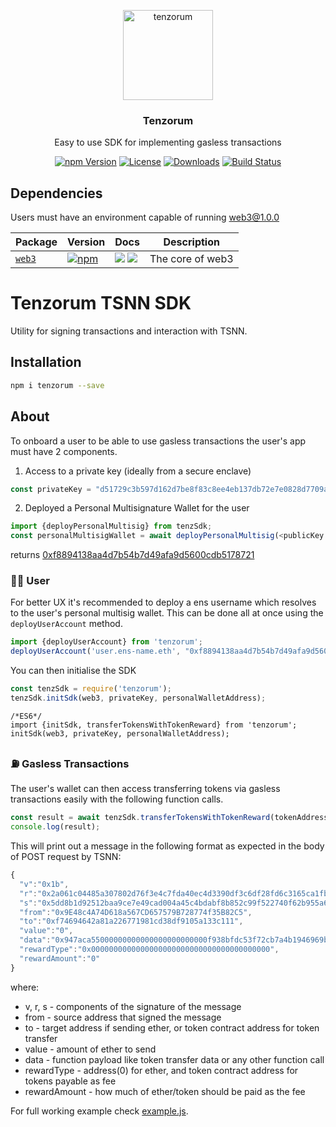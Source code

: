 <p align="center">
  <a href="https://tenzorum.org/">
    <img alt="tenzorum" src="https://tenzorum.org/wp-content/uploads/2018/09/logo_tenz-e1537146360637.png" width="144">
  </a>
</p>

<h3 align="center">
  Tenzorum
</h3>

<p align="center">
  Easy to use SDK for implementing gasless transactions
</p>

<center>

[![npm Version](https://img.shields.io/npm/v/tenzorum.svg)](https://www.npmjs.com/package/tenzorum)
[![License](https://img.shields.io/npm/l/tenzorum.svg)](https://www.npmjs.com/package/tenzorum)
[![Downloads](https://img.shields.io/github/downloads/Tenzorum/tenzorum/total.svg)](https://www.npmjs.com/package/tenzorum)
[![Build Status](https://travis-ci.org/airbnb/enzyme.svg)](https://travis-ci.org/airbnb/enzyme)

</center>

## Dependencies

Users must have an environment capable of running web3@1.0.0

| Package                                                | Version                                                                                                                             | Docs                                                                                                                                                                                                                                                                          | Description                                                                        |
| ------------------------------------------------------ | ----------------------------------------------------------------------------------------------------------------------------------- | ----------------------------------------------------------------------------------------------------------------------------------------------------------------------------------------------------------------------------------------------------------------------------- | ---------------------------------------------------------------------------------- |
| [`web3`](/packages/web3)               | [![npm](https://img.shields.io/npm/v/web3.svg?style=flat-square)](https://www.npmjs.com/package/web3)               | [![](https://img.shields.io/badge/API%20Docs-site-green.svg?style=flat-square)](https://web3js.readthedocs.io/en/1.0/getting-started.html) [![](https://img.shields.io/badge/API%20Docs-markdown-lightgrey.svg?style=flat-square)](/packages/web3/docs)          | The core of web3                                                          |


# Tenzorum TSNN SDK
Utility for signing transactions and interaction with TSNN.

## Installation
```bash
npm i tenzorum --save
```

## About
To onboard a user to be able to use gasless transactions the user's app must have 2 components.

1. Access to a private key (ideally from a secure enclave)
```js
const privateKey = "d51729c3b597d162d7be8f83c8ee4eb137db72e7e0828d7709a1a5b274afe017";
```
2. Deployed a Personal Multisignature Wallet for the user
```js
import {deployPersonalMultisig} from tenzSdk;
const personalMultisigWallet = await deployPersonalMultisig(<publicKey from privateKey>)
```
returns <ContractAddress>[0xf8894138aa4d7b54b7d49afa9d5600cdb5178721](https://ropsten.etherscan.io/address/0xf8894138aa4d7b54b7d49afa9d5600cdb5178721#readContract)

### 👩‍🚀 User
For better UX it's recommended to deploy a ens username which resolves to the user's personal multisig wallet.
This can be done all at once using the ```deployUserAccount``` method.
```js
import {deployUserAccount} from 'tenzorum';
deployUserAccount('user.ens-name.eth', "0xf8894138aa4d7b54b7d49afa9d5600cdb5178721");
```

You can then initialise the SDK
```js
const tenzSdk = require('tenzorum');
tenzSdk.initSdk(web3, privateKey, personalWalletAddress);
```
```ES6
/*ES6*/
import {initSdk, transferTokensWithTokenReward} from 'tenzorum';
initSdk(web3, privateKey, personalWalletAddress);
```

### ⛽️ Gasless Transactions
The user's wallet can then access transferring tokens via gasless transactions easily
with the following function calls.

```js
const result = await tenzSdk.transferTokensWithTokenReward(tokenAddress, tenTokens, toAddress, oneToken);
console.log(result);
```


This will print out a message in the following format as expected in the body of POST 
request by TSNN:

```js
{
  "v":"0x1b",
  "r":"0x2a061c04485a307802d76f3e4c7fda40ec4d3390df3c6df28fd6c3165ca1fb59",
  "s":"0x5dd8b1d92512baa9ce7e49cad004a45c4bdabf8b852c99f522740f62b955a6c6",
  "from":"0x9E48c4A74D618a567CD657579B728774f35B82C5",
  "to":"0xf74694642a81a226771981cd38df9105a133c111",
  "value":"0",
  "data":"0x947aca55000000000000000000000000f938bfdc53f72cb7a4b1946969ba0cce05c902c6",
  "rewardType":"0x0000000000000000000000000000000000000000",
  "rewardAmount":"0"
}
```

where:

* v, r, s - components of the signature of the message
* from - source address that signed the message
* to - target address if sending ether, or token contract address for token transfer
* value - amount of ether to send
* data - function payload like token transfer data or any other function call
* rewardType - address(0) for ether, and token contract address for tokens payable as fee
* rewardAmount - how much of ether/token should be paid as the fee


For full working example check [example.js](https://github.com/Tenzorum/tenzorum-pkg/blob/master/example.js).
